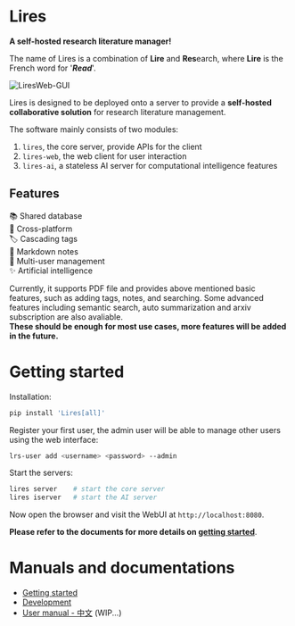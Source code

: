# Lires 
**A self-hosted research literature manager!**   

The name of Lires is a combination of **Lire** and **Res**earch, where **Lire** is the French word for '***Read***'.

![LiresWeb-GUI](https://limengxun-imagebed.oss-cn-wuhan-lr.aliyuncs.com/liresweb1.1.3v0.png)

Lires is designed to be deployed onto a server to provide a **self-hosted collaborative solution** for research literature management.

The software mainly consists of two modules:  
1. `lires`, the core server, provide APIs for the client
2. `lires-web`, the web client for user interaction
3. `lires-ai`, a stateless AI server for computational intelligence features  

## Features
📚 Shared database  
🔄 Cross-platform  
🏷️ Cascading tags    
📝 Markdown notes  
👥 Multi-user management  
✨ Artificial intelligence

Currently, it supports PDF file and provides above mentioned basic features, such as adding tags, notes, and searching. Some advanced features including semantic search, auto summarization and arxiv subscription are also avaliable.   
**These should be enough for most use cases, more features will be added in the future.**

# Getting started
Installation:
```sh
pip install 'Lires[all]'
```

Register your first user, the admin user will be able to manage other users using the web interface:
``` sh
lrs-user add <username> <password> --admin
```

Start the servers:
``` sh
lires server    # start the core server
lires iserver   # start the AI server
```

Now open the browser and visit the WebUI at `http://localhost:8080`.

**Please refer to the documents for more details on [getting started](docs/gettingStarted.md)**.

# Manuals and documentations
- [Getting started](docs/gettingStarted.md)
- [Development](docs/devGuide.md)
- [User manual - 中文](docs/userManual_zh/index.html) (WIP...)